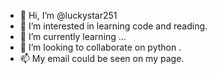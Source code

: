 - 👋 Hi, I’m @luckystar251
- 👀 I’m interested in learning code and reading.
- 🌱 I’m currently learning ...
- 💞️ I’m looking to collaborate on python .
- 📫 My email could be seen on my page.

<!---
luckystar251/luckystar251 is a ✨ special ✨ repository because its `README.md` (this file) appears on your GitHub profile.
You can click the Preview link to take a look at your changes.
--->
